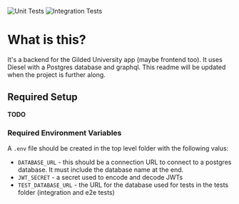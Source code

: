 ![Unit Tests](https://github.com/benyakirten/gilded-university-server/actions/workflows/fmt_test_lint.yml/badge.svg)
![Integration Tests](https://github.com/benyakirten/gilded-university-server/actions/workflows/integration_tests.yml/badge.svg)

# What is this?

It's a backend for the Gilded University app (maybe frontend too). It uses Diesel with a Postgres database and graphql.
This readme will be updated when the project is further along.

## Required Setup
**TODO**

### Required Environment Variables
A `.env` file should be created in the top level folder with the following valus:

* `DATABASE_URL` - this should be a connection URL to connect to a postgres database. It must include the database name at the end.
* `JWT_SECRET` - a secret used to encode and decode JWTs
* `TEST_DATABASE_URL` - the URL for the database used for tests in the tests folder (integration and e2e tests)
